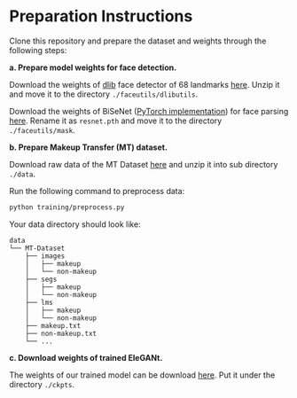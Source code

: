 # Preparation Instructions

Clone this repository and prepare the dataset and weights through the following steps:

**a. Prepare model weights for face detection.**

Download the weights of [dlib](https://github.com/davisking/dlib) face detector of 68 landmarks [here](http://dlib.net/files/shape_predictor_68_face_landmarks.dat.bz2). Unzip it and move it to the directory `./faceutils/dlibutils`.

Download the weights of BiSeNet ([PyTorch implementation](https://github.com/zllrunning/face-parsing.PyTorch)) for face parsing [here](https://drive.google.com/open?id=154JgKpzCPW82qINcVieuPH3fZ2e0P812). Rename it as `resnet.pth` and move it to the directory `./faceutils/mask`.

**b. Prepare Makeup Transfer (MT) dataset.**

Download raw data of the MT Dataset [here](https://github.com/wtjiang98/PSGAN) and unzip it into sub directory `./data`.

Run the following command to preprocess data:

```bash
python training/preprocess.py
```

Your data directory should look like:

```text
data
└── MT-Dataset
    ├── images
    │   ├── makeup
    │   └── non-makeup
    ├── segs
    │   ├── makeup
    │   └── non-makeup
    ├── lms
    │   ├── makeup
    │   └── non-makeup
    ├── makeup.txt
    ├── non-makeup.txt
    └── ...
```

**c. Download weights of trained EleGANt.**

The weights of our trained model can be download [here](https://drive.google.com/drive/folders/1xzIS3Dfmsssxkk9OhhAS4svrZSPfQYRe?usp=sharing). Put it under the directory `./ckpts`.
